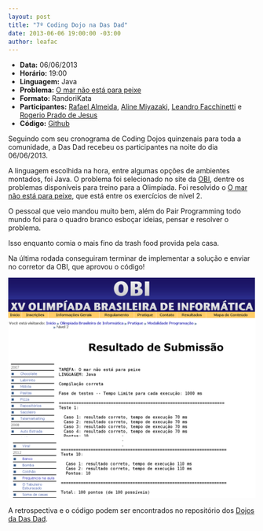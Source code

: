 ```yaml
--- 
layout: post
title: "7º Coding Dojo na Das Dad"
date: 2013-06-06 19:00:00 -03:00
author: leafac
---
```

+ **Data:** 06/06/2013
+ **Horário:** 19:00
+ **Linguagem:** Java
+ **Problema:** [O mar não está para peixe][1]
+ **Formato:** RandoriKata
+ **Participantes:** [Rafael Almeida][2], [Aline Miyazaki][3],
  [Leandro Facchinetti][4] e [Rogerio Prado de Jesus][5]
+ **Código:** [Github][6]

Seguindo com seu cronograma de Coding Dojos quinzenais para toda a comunidade,
a Das Dad recebeu os participantes na noite do dia 06/06/2013.

A linguagem escolhida na hora, entre algumas opções de ambientes montados, foi
Java. O problema foi selecionado no site da [OBI][7], dentre os problemas
disponíveis para treino para a Olimpíada. Foi resolvido o
[O mar não está para peixe][8], que está entre os exercícios de nível 2.

O pessoal que veio mandou muito bem, além do Pair Programming todo mundo
foi para o quadro branco esboçar ideias, pensar e resolver o problema.

Isso enquanto comia o mais fino da trash food provida pela casa.

Na última rodada conseguiram terminar de implementar a solução e enviar no
corretor da OBI, que aprovou o código!

![Resultado da sumissão no corretor da OBI][9]

A retrospectiva e o código podem ser encontrados no repositório dos
[Dojos da Das Dad][10].


[1]: http://olimpiada.ic.unicamp.br/pratique/programacao/nivel2/2011f1p2_pesca
[2]: https://github.com/stupied4ever
[3]: https://github.com/linezcl
[4]: https://github.com/leafac
[5]: https://github.com/rogeriopradoj
[6]: https://github.com/Dojo-SP/Dojos-Das-Dad
[7]: http://olimpiada.ic.unicamp.br/
[8]: http://olimpiada.ic.unicamp.br/pratique/programacao/nivel2/2011f1p2_pesca
[9]: /wp-content/uploads/2013/06/das-dad-7.png
[10]: https://github.com/Dojo-SP/Dojos-Das-Dad
